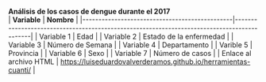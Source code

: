 **Análisis de los casos de dengue durante el 2017**  
| **Variable**                                  | **Nombre**                                                                            |
|-----------------------------------------------|--------------------------------------------------------------------------------------------|
| Variable 1 | Edad                  |
| Variable 2                  | Estado de la enfermedad                      |
| Variable 3                                         | Número de Semana                                                            |
| Variable 4                      | Departamento                            |
| Varible 5                                        | Provincia                                                            |
| Variable 6                                       | Sexo                                                                   |
| Variable 7                                  | Número de casos                                                           |
| Enlace al archivo HTML                                  | https://luiseduardovalverderamos.github.io/herramientas-cuanti/                                            |
